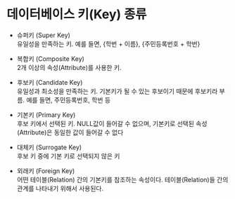# 데이터베이스 키(Key) 종류

- 슈퍼키 (Super Key)  
  유일성을 만족하는 키.  예를 들면, {학번 + 이름}, {주민등록번호 + 학번}

- 복합키 (Composite Key)  
  2개 이상의 속성(Attribute)를 사용한 키.

- 후보키 (Candidate Key)  
  유일성과 최소성을 만족하는 키. 기본키가 될 수 있는 후보이기 때문에 후보키라 부름.  예를 들면, 주민등록번호, 학번 등

- 기본키 (Primary Key)  
후보 키에서 선택된 키.
NULL값이 들어갈 수 없으며, 기본키로 선택된 속성(Attribute)은 동일한 값이 들어갈 수 없다

- 대체키 (Surrogate Key)  
후보 키 중에 기본 키로 선택되지 않은 키

- 외래키 (Foreign Key)  
어떤 테이블(Relation) 간의 기본키를 참조하는 속성이다. 
테이블(Relation)들 간의 관계를 나타내기 위해서 사용된다.
<br>
